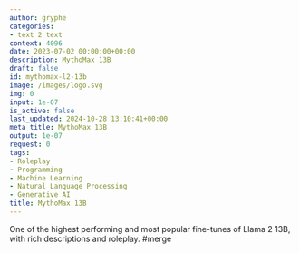 ```yaml
---
author: gryphe
categories:
- text 2 text
context: 4096
date: 2023-07-02 00:00:00+00:00
description: MythoMax 13B
draft: false
id: mythomax-l2-13b
image: /images/logo.svg
img: 0
input: 1e-07
is_active: false
last_updated: 2024-10-28 13:10:41+00:00
meta_title: MythoMax 13B
output: 1e-07
request: 0
tags:
- Roleplay
- Programming
- Machine Learning
- Natural Language Processing
- Generative AI
title: MythoMax 13B
---
```




One of the highest performing and most popular fine-tunes of Llama 2 13B, with rich descriptions and roleplay. #merge

